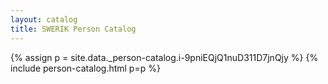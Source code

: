 ```yaml
---
layout: catalog
title: SWERIK Person Catalog
---
```

{% assign p = site.data._person-catalog.i-9pniEQjQ1nuD311D7jnQjy %}
{% include person-catalog.html p=p %}

